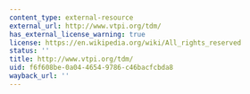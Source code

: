 ```yaml
---
content_type: external-resource
external_url: http://www.vtpi.org/tdm/
has_external_license_warning: true
license: https://en.wikipedia.org/wiki/All_rights_reserved
status: ''
title: http://www.vtpi.org/tdm/
uid: f6f608be-0a04-4654-9786-c46bacfcbda8
wayback_url: ''
---
```

